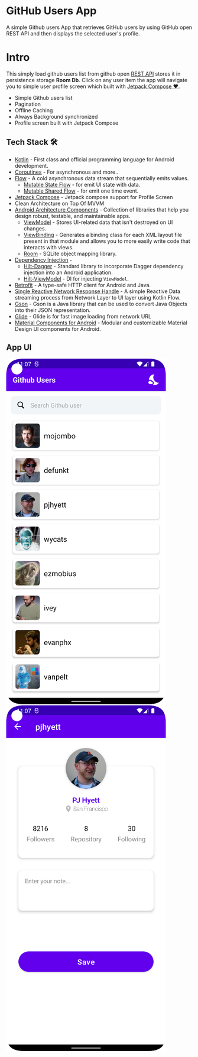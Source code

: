 # GitHub Users App
A simple Github users App that retrieves GitHub users by using GitHub open REST API and then displays the selected user's profile.

# Intro
This simply load github users list from github open [REST API](https://docs.github.com/en/rest/users/users) stores it in persistence storage **Room Db**. Click on any user item the app will navigate you to simple user profile screen which built with [Jetpack Compose ❤️](https://developer.android.com/jetpack/compose).
- Simple Github users list
- Pagination 
- Offline Caching
- Always Background synchronized 
- Profile screen built with Jetpack Compose

## Tech Stack 🛠
- [Kotlin](https://kotlinlang.org/) - First class and official programming language for Android development.
- [Coroutines](https://kotlinlang.org/docs/reference/coroutines-overview.html) - For asynchronous and more..
- [Flow](https://kotlin.github.io/kotlinx.coroutines/kotlinx-coroutines-core/kotlinx.coroutines.flow/-flow/) - A cold asynchronous data stream that sequentially emits values.
  - [Mutable State Flow](https://developer.android.com/kotlin/flow/stateflow-and-sharedflow) - for emit UI state with data.
  - [Mutable Shared Flow](https://developer.android.com/kotlin/flow/stateflow-and-sharedflow) - for emit one time event.
- [Jetpack Compose](https://developer.android.com/jetpack/compose) - Jetpack compose support for Profile Screen
- Clean Architecture on Top Of MVVM
- [Android Architecture Components](https://developer.android.com/topic/libraries/architecture) - Collection of libraries that help you design robust, testable, and maintainable apps.
  - [ViewModel](https://developer.android.com/topic/libraries/architecture/viewmodel) - Stores UI-related data that isn't destroyed on UI changes. 
  - [ViewBinding](https://developer.android.com/topic/libraries/view-binding) - Generates a binding class for each XML layout file present in that module and allows you to more easily write code that interacts with views.
  - [Room](https://developer.android.com/topic/libraries/architecture/room) - SQLite object mapping library.
- [Dependency Injection](https://developer.android.com/training/dependency-injection) - 
  - [Hilt-Dagger](https://dagger.dev/hilt/) - Standard library to incorporate Dagger dependency injection into an Android application.
  - [Hilt-ViewModel](https://developer.android.com/training/dependency-injection/hilt-jetpack) - DI for injecting `ViewModel`.
- [Retrofit](https://square.github.io/retrofit/) - A type-safe HTTP client for Android and Java.
- [Single Reactive Network Response Handle](https://github.com/ImtiazDipto01/GithubUsers/blob/master/app/src/main/java/com/imtiaz/githubuserstest/core/extensions/NetworkResponseHandler.kt) - A simple Reactive Data streaming process from Network Layer to UI layer using Kotlin Flow. 
- [Gson](https://github.com/google/gson) - Gson is a Java library that can be used to convert Java Objects into their JSON representation.
- [Glide](https://github.com/bumptech/glide) - Glide is for fast image loading from network URL
- [Material Components for Android](https://github.com/material-components/material-components-android) - Modular and customizable Material Design UI components for Android.


## App UI
![](https://github.com/ImtiazDipto01/GithubUsers/blob/master/screenshot_1.png)   ![](https://github.com/ImtiazDipto01/GithubUsers/blob/master/screenshot_2.png)

